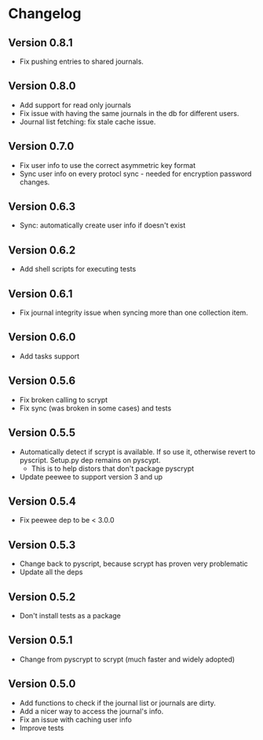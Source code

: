# Changelog

## Version 0.8.1
* Fix pushing entries to shared journals.

## Version 0.8.0
* Add support for read only journals
* Fix issue with having the same journals in the db for different users.
* Journal list fetching: fix stale cache issue.

## Version 0.7.0
* Fix user info to use the correct asymmetric key format
* Sync user info on every protocl sync - needed for encryption password changes.

## Version 0.6.3
* Sync: automatically create user info if doesn't exist

## Version 0.6.2
* Add shell scripts for executing tests

## Version 0.6.1
* Fix journal integrity issue when syncing more than one collection item.

## Version 0.6.0
* Add tasks support

## Version 0.5.6
* Fix broken calling to scrypt
* Fix sync (was broken in some cases) and tests

## Version 0.5.5
* Automatically detect if scrypt is available. If so use it, otherwise revert to pyscript. Setup.py dep remains on pyscypt.
  * This is to help distors that don't package pyscrypt
* Update peewee to support version 3 and up

## Version 0.5.4
* Fix peewee dep to be < 3.0.0

## Version 0.5.3
* Change back to pyscript, because scrypt has proven very problematic
* Update all the deps

## Version 0.5.2
* Don't install tests as a package

## Version 0.5.1
* Change from pyscrypt to scrypt (much faster and widely adopted)

## Version 0.5.0
* Add functions to check if the journal list or journals are dirty.
* Add a nicer way to access the journal's info.
* Fix an issue with caching user info
* Improve tests
